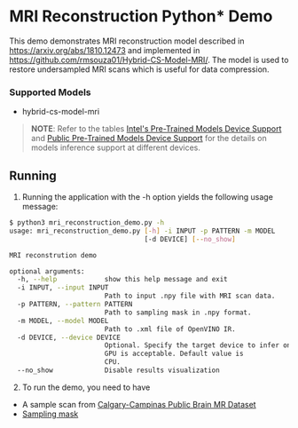 # MRI Reconstruction Python\* Demo

This demo demonstrates MRI reconstruction model described in https://arxiv.org/abs/1810.12473 and implemented in https://github.com/rmsouza01/Hybrid-CS-Model-MRI/.
The model is used to restore undersampled MRI scans which is useful for data compression.


### Supported Models

* hybrid-cs-model-mri

> **NOTE**: Refer to the tables [Intel's Pre-Trained Models Device Support](../../../models/intel/device_support.md) and [Public Pre-Trained Models Device Support](../../../models/public/device_support.md) for the details on models inference support at different devices.


## Running

1. Running the application with the -h option yields the following usage message:
```bash
$ python3 mri_reconstruction_demo.py -h
usage: mri_reconstruction_demo.py [-h] -i INPUT -p PATTERN -m MODEL
                                  [-d DEVICE] [--no_show]

MRI reconstrution demo

optional arguments:
  -h, --help            show this help message and exit
  -i INPUT, --input INPUT
                        Path to input .npy file with MRI scan data.
  -p PATTERN, --pattern PATTERN
                        Path to sampling mask in .npy format.
  -m MODEL, --model MODEL
                        Path to .xml file of OpenVINO IR.
  -d DEVICE, --device DEVICE
                        Optional. Specify the target device to infer on; CPU or
                        GPU is acceptable. Default value is
                        CPU.
  --no_show             Disable results visualization
```

2. To run the demo, you need to have
  * A sample scan from [Calgary-Campinas Public Brain MR Dataset](https://sites.google.com/view/calgary-campinas-dataset/home)
  * [Sampling mask](https://github.com/rmsouza01/Hybrid-CS-Model-MRI/blob/master/Data/sampling_mask_20perc.npy)
